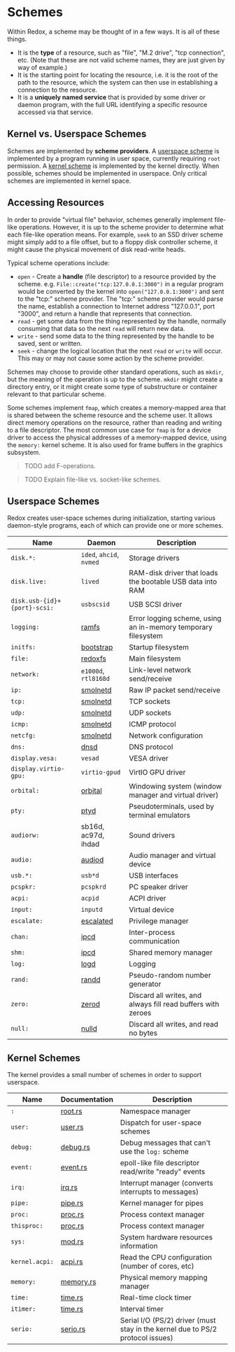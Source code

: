 # Schemes

Within Redox, a scheme may be thought of in a few ways. It is all of these things.

- It is the **type** of a resource, such as "file", "M.2 drive", "tcp connection", etc. (Note that these are not valid scheme names, they are just given by way of example.)
- It is the starting point for locating the resource, i.e. it is the root of the path to the resource, which the system can then use in establishing a connection to the resource.
- It is a **uniquely named service** that is provided by some driver or daemon program, with the full URL identifying a specific resource accessed via that service.

## Kernel vs. Userspace Schemes

Schemes are implemented by **scheme providers**. A [userspace scheme](#userspace-schemes) is implemented by a program running in user space, currently requiring `root` permission. A [kernel scheme](#kernel-schemes) is implemented by the kernel directly. When possible, schemes should be implemented in userspace. Only critical schemes are implemented in kernel space.

## Accessing Resources

In order to provide "virtual file" behavior, schemes generally implement file-like operations. However, it is up to the scheme provider to determine what each file-like operation means. For example, `seek` to an SSD driver scheme might simply add to a file offset, but to a floppy disk controller scheme, it might cause the physical movement of disk read-write heads.

Typical scheme operations include:

- `open` - Create a **handle** (file descriptor) to a resource provided by the scheme. e.g. `File::create("tcp:127.0.0.1:3000")` in a regular program would be converted by the kernel into `open("127.0.0.1:3000")` and sent to the "tcp:" scheme provider. The "tcp:" scheme provider would parse the name, establish a connection to Internet address "127.0.0.1", port "3000", and return a handle that represents that connection.
- `read` - get some data from the thing represented by the handle, normally consuming that data so the next `read` will return new data.
- `write` - send some data to the thing represented by the handle to be saved, sent or written.
- `seek` - change the logical location that the next `read` or `write` will occur. This may or may not cause some action by the scheme provider.

Schemes may choose to provide other standard operations, such as `mkdir`, but the meaning of the operation is up to the scheme. `mkdir` might create a directory entry, or it might create some type of substructure or container relevant to that particular scheme.

Some schemes implement `fmap`, which creates a memory-mapped area that is shared between the scheme resource and the scheme user. It allows direct memory operations on the resource, rather than reading and writing to a file descriptor. The most common use case for `fmap` is for a device driver to access the physical addresses of a memory-mapped device, using the `memory:` kernel scheme. It is also used for frame buffers in the graphics subsystem.

> TODO add F-operations.

> TODO Explain file-like vs. socket-like schemes.

## Userspace Schemes

Redox creates user-space schemes during initialization, starting various daemon-style programs, each of which can provide one or more schemes.

| **Name** | **Daemon** | **Description** |
|----------|------------|-----------------|
| `disk.*:` | `ided`, `ahcid`, `nvmed` | Storage drivers |
| `disk.live:` | `lived` | RAM-disk driver that loads the bootable USB data into RAM |
| `disk.usb-{id}+{port}-scsi:` | `usbscsid` | USB SCSI driver |
| `logging:` | [ramfs](https://gitlab.redox-os.org/redox-os/ramfs) | Error logging scheme, using an in-memory temporary filesystem |
| `initfs:` | [bootstrap](https://gitlab.redox-os.org/redox-os/bootstrap) | Startup filesystem |
| `file:` | [redoxfs](https://gitlab.redox-os.org/redox-os/redoxfs) | Main filesystem |
| `network:` | `e1000d`, `rtl8168d` | Link-level network send/receive |
| `ip:` | [smolnetd](https://gitlab.redox-os.org/redox-os/netstack/-/blob/master/src/smolnetd/scheme/ip.rs?ref_type=heads) | Raw IP packet send/receive |
| `tcp:` | [smolnetd](https://gitlab.redox-os.org/redox-os/netstack/-/blob/master/src/smolnetd/scheme/tcp.rs?ref_type=heads) | TCP sockets |
| `udp:` | [smolnetd](https://gitlab.redox-os.org/redox-os/netstack/-/blob/master/src/smolnetd/scheme/udp.rs?ref_type=heads) | UDP sockets |
| `icmp:` | [smolnetd](https://gitlab.redox-os.org/redox-os/netstack/-/blob/master/src/smolnetd/scheme/icmp.rs?ref_type=heads) | ICMP protocol |
| `netcfg:` | [smolnetd](https://gitlab.redox-os.org/redox-os/netstack/-/tree/master/src/smolnetd/scheme/netcfg?ref_type=heads) | Network configuration |
| `dns:` | [dnsd](https://gitlab.redox-os.org/redox-os/netstack/-/tree/master/src/dnsd?ref_type=heads) | DNS protocol |
| `display.vesa:` | `vesad` | VESA driver |
| `display.virtio-gpu:` | `virtio-gpud` | VirtIO GPU driver |
| `orbital:` | [orbital](https://gitlab.redox-os.org/redox-os/orbital) | Windowing system (window manager and virtual driver) |
| `pty:` | [ptyd](https://gitlab.redox-os.org/redox-os/ptyd) | Pseudoterminals, used by terminal emulators |
| `audiorw:` | sb16d, ac97d, ihdad | Sound drivers |
| `audio:` | [audiod](https://gitlab.redox-os.org/redox-os/audiod) | Audio manager and virtual device |
| `usb.*:` | `usb*d` | USB interfaces |
| `pcspkr:` | `pcspkrd` | PC speaker driver |
| `acpi:` | `acpid` | ACPI driver |
| `input:` | `inputd` | Virtual device |
| `escalate:` | [escalated](https://gitlab.redox-os.org/redox-os/escalated) | Privilege manager |
| `chan:` | [ipcd](https://gitlab.redox-os.org/redox-os/ipcd) | Inter-process communication |
| `shm:` | [ipcd](https://gitlab.redox-os.org/redox-os/ipcd) | Shared memory manager |
| `log:` | [logd](https://gitlab.redox-os.org/redox-os/logd) | Logging |
| `rand:` | [randd](https://gitlab.redox-os.org/redox-os/randd) | Pseudo-random number generator |
| `zero:` | [zerod](https://gitlab.redox-os.org/redox-os/zerod) | Discard all writes, and always fill read buffers with zeroes |
| `null:` | [nulld](https://gitlab.redox-os.org/redox-os/nulld) | Discard all writes, and read no bytes |

## Kernel Schemes

The kernel provides a small number of schemes in order to support userspace.

| **Name** | **Documentation** | **Description** |
|----------|-------------------|-----------------|
| `:` | [root.rs](https://gitlab.redox-os.org/redox-os/kernel/-/blob/master/src/scheme/root.rs) | Namespace manager |
| `user:` | [user.rs](https://gitlab.redox-os.org/redox-os/kernel/-/blob/master/src/scheme/user.rs) | Dispatch for user-space schemes |
| `debug:` | [debug.rs](https://gitlab.redox-os.org/redox-os/kernel/-/blob/master/src/scheme/debug.rs) | Debug messages that can't use the `log:` scheme |
| `event:` | [event.rs](https://gitlab.redox-os.org/redox-os/kernel/-/blob/master/src/scheme/event.rs) | epoll-like file descriptor read/write "ready" events |
| `irq:` | [irq.rs](https://gitlab.redox-os.org/redox-os/kernel/-/blob/master/src/scheme/irq.rs) | Interrupt manager (converts interrupts to messages) |
| `pipe:` | [pipe.rs](https://gitlab.redox-os.org/redox-os/kernel/-/blob/master/src/scheme/pipe.rs) | Kernel manager for pipes |
| `proc:` | [proc.rs](https://gitlab.redox-os.org/redox-os/kernel/-/blob/master/src/scheme/proc.rs) | Process context manager |
| `thisproc:` | [proc.rs](https://gitlab.redox-os.org/redox-os/kernel/-/blob/master/src/scheme/proc.rs) | Process context manager |
| `sys:` | [mod.rs](https://gitlab.redox-os.org/redox-os/kernel/-/blob/master/src/scheme/sys/mod.rs) | System hardware resources information |
| `kernel.acpi:` | [acpi.rs](https://gitlab.redox-os.org/redox-os/kernel/-/blob/master/src/scheme/acpi.rs) | Read the CPU configuration (number of cores, etc) |
| `memory:` | [memory.rs](https://gitlab.redox-os.org/redox-os/kernel/-/blob/master/src/scheme/memory.rs) | Physical memory mapping manager |
| `time:` | [time.rs](https://gitlab.redox-os.org/redox-os/kernel/-/blob/master/src/scheme/time.rs) | Real-time clock timer |
| `itimer:` | [time.rs](https://gitlab.redox-os.org/redox-os/kernel/-/blob/master/src/scheme/itimer.rs) | Interval timer |
| `serio:` | [serio.rs](https://gitlab.redox-os.org/redox-os/kernel/-/blob/master/src/scheme/serio.rs) | Serial I/O (PS/2) driver (must stay in the kernel due to PS/2 protocol issues) |
